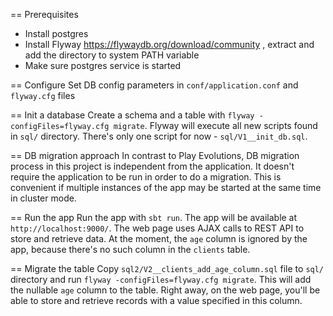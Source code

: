 == Prerequisites
- Install postgres
- Install Flyway https://flywaydb.org/download/community , extract and add the directory to system PATH variable
- Make sure postgres service is started

== Configure
Set DB config parameters in `conf/application.conf` and `flyway.cfg` files

== Init a database
Create a schema and a table with `flyway -configFiles=flyway.cfg migrate`.
Flyway will execute all new scripts found in `sql/` directory.
There's only one script for now - `sql/V1__init_db.sql`.

== DB migration approach
In contrast to Play Evolutions, DB migration process in this project is independent from the application.
It doesn't require the application to be run in order to do a migration.
This is convenient if multiple instances of the app may be started at the same time in cluster mode.

== Run the app
Run the app with `sbt run`. The app will be available at `http://localhost:9000/`.
The web page uses AJAX calls to REST API to store and retrieve data.
At the moment, the `age` column is ignored by the app, because there's no such column in the `clients` table.

== Migrate the table
Copy `sql2/V2__clients_add_age_column.sql` file to `sql/` directory and run `flyway -configFiles=flyway.cfg migrate`.
This will add the nullable `age` column to the table.
Right away, on the web page, you'll be able to store and retrieve records with a value specified in this column.